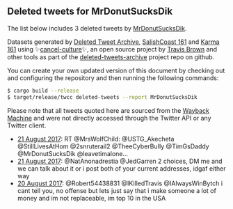 ## Deleted tweets for MrDonutSucksDik

The list below includes 3 deleted tweets by
[MrDonutSucksDik](https://twitter.com/MrDonutSucksDik).



Datasets generated by [Deleted Tweet Archive](https://twitter.com/deletedtweet161), 
[SalishCoast 161](https://twitter.com/SalishCoastA) and [Karma 161](https://twitter.com/KarmaOneSixOne) 
using ✨[cancel-culture](https://github.com/travisbrown/cancel-culture)✨, an open source project by 
[Travis Brown](https://twitter.com/travisbrown) and other tools as part of the 
[deleted-tweets-archive](https://github.com/salcoast/deleted-tweets-archive/) project repo on github.

You can create your own updated version of this document by checking out and configuring the
repository and then running the following commands:

```bash
$ cargo build --release
$ target/release/twcc deleted-tweets --report MrDonutSucksDik
```

Please note that all tweets quoted here are sourced from the
[Wayback Machine](https://web.archive.org) and were not directly accessed through the Twitter API or
any Twitter client.

* [21 August 2017](https://web.archive.org/web/20170821235404/https://twitter.com/MrDonutSucksDik/status/899781681498009600): RT @MrsWolfChild: @USTG_Akecheta @StillLivesAtHom @2snruterail2 @TheeCyberBuIIy @TimGsDaddy @MrDonutSucksDik @leavetimalone… 
* [21 August 2017](https://web.archive.org/web/20170821010304/https://twitter.com/MrDonutSucksDik/status/899436658050957314): @NatAnonadrestia @JedGarren 2 choices, DM me and we can talk about it or i post both of your current addresses, idgaf either way
* [20 August 2017](https://web.archive.org/web/20170820234531/https://twitter.com/MrDonutSucksDik/status/899417141946052608): @Robert54438831 @IKilledTravis @IAlwaysWinBytch i cant tell you, no offense  but lets just say that i make someone a lot of money and im not replaceable, im top 10 in the USA
